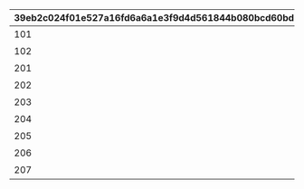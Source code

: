 |39eb2c024f01e527a16fd6a6a1e3f9d4d561844b080bcd60bdd1e326a8d819fd|bd271073165fa229956bcc23b99c9f3df94a05283bdc685be4b49fd3a48252ea|af993e28fbb03221e3084ac96675f11dc8254b3a161945afbf103b903141c797|5870c5eeeac2dd3a437703dca287dae39fe1d71f8625ce12db912c7ed3435ff5|546bdfe2628f9b293184085fa26c4e2b6b94d566cde3515245e78bd060583832|9126858f1576617bb0f7c20e604f20e302bafc529e7b7403b577d46b4ee02273|4a4b828fd28a9310596d50c0a7519e5e8f43e12f406bf886625e94fcae70ebce|304d795c33d5daed7a3944bab15d30ae3a008e5869a3e8f2e29b82a5515ed2d7|a63a8a92448fd1beede85bcfe1ea7d339f3edd87ea6c15a94bec175f2218f1ed|a79e8708f0ff45751c15a4c8348efcdee119534c23ec449ef714b4397337211f|
| --- | --- | --- | --- | --- | --- | --- | --- | --- | --- |
|101|0|2020-11-05 12:00:00|アニメ Season1 全巻購入特典|10102|2030/05/15 4:59:59|10103|0|10104|10101|
|102|0|2022-05-16 00:00:00|アニメ Season2 全巻購入特典|10202|2030/12/31 23:59:59|10203|0|0|10201|
|201|0|2021-05-19 00:00:00|週刊ファミ通|0|2022/05/19 23:59:59|0|0|0|0|
|202|0|2021-07-30 00:00:00|公式アートワークス Vol.3|0|2030/07/30 23:59:59|0|0|0|0|
|203|0|2023-01-15 15:00:00|プリコネフェス2023　リアルガチャ|0|2024/01/31 23:59:59|0|0|0|0|
|204|0|2024-02-14 00:00:00|キャラクターソングアルバムVol.5 購入特典|0|2025/02/13 23:59:59|0|0|0|0|
|205|0|2024-02-14 00:00:00|サウンドトラックVol.6 購入特典|0|2025/02/13 23:59:59|0|0|0|0|
|206|0|2024-11-29 12:00:00|佐賀市ふるさと納税返礼品|0|2030/12/31 23:59:59|0|0|0|0|
|207|0|2025-02-10 12:00:00|キャラクターソングアルバムVol.6 購入特典|0|2026/02/11 23:59:59|0|0|0|0|